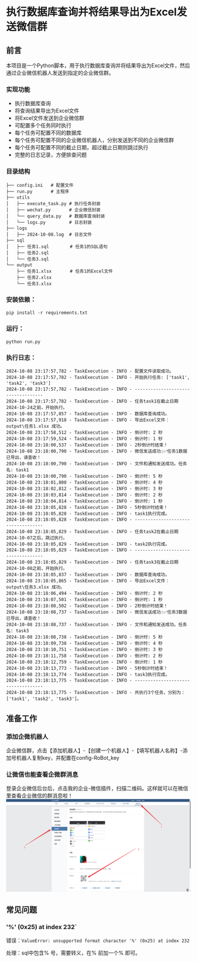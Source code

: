 # 执行数据库查询并将结果导出为Excel发送微信群

## 前言

本项目是一个Python脚本，用于执行数据库查询并将结果导出为Excel文件，然后通过企业微信机器人发送到指定的企业微信群。

### 实现功能

- 执行数据库查询
- 将查询结果导出为Excel文件
- 将Excel文件发送到企业微信群
- 可配置多个任务同时执行
- 每个任务可配置不同的数据库
- 每个任务可配置不同的企业微信机器人，分别发送到不同的企业微信群
- 每个任务可配置不同的截止日期，超过截止日期则跳过执行
- 完整的日志记录，方便排查问题

### 目录结构

```
├── config.ini   # 配置文件
├── run.py       # 主程序
├── utils
│   ├── execute_task.py # 执行任务封装
│   ├── wechat.py       # 企业微信封装
│   └── query_data.py   # 数据库查询封装
│   └── logs.py         # 日志封装
├── logs
│   ├── 2024-10-08.log  # 日志文件
├── sql
│   ├── 任务1.sql        # 任务1的SQL语句
│   ├── 任务2.sql
│   └── 任务3.sql
└── output
    ├── 任务1.xlsx       # 任务1的Excel文件
    ├── 任务2.xlsx
    └── 任务3.xlsx
```

### 安装依赖：

```shell
pip install -r requirements.txt 
```

### 运行：

```shell
python run.py
```

### 执行日志：

```log
2024-10-08 23:17:57,782 - TaskExecution - INFO - 配置文件读取成功。
2024-10-08 23:17:57,782 - TaskExecution - INFO - 开始执行任务: ['task1', 'task2', 'task3']
2024-10-08 23:17:57,782 - TaskExecution - INFO - -----------------------------------
2024-10-08 23:17:57,782 - TaskExecution - INFO - 任务task1在截止日期2024-10-24之前，开始执行。
2024-10-08 23:17:57,857 - TaskExecution - INFO - 数据库查询成功。
2024-10-08 23:17:57,918 - TaskExecution - INFO - 导出Excel文件： output\任务1.xlsx 成功。
2024-10-08 23:17:58,512 - TaskExecution - INFO - 倒计时: 2 秒
2024-10-08 23:17:59,524 - TaskExecution - INFO - 倒计时: 1 秒
2024-10-08 23:18:00,537 - TaskExecution - INFO - 2秒倒计时结束！
2024-10-08 23:18:00,790 - TaskExecution - INFO - 微信发送成功:✅任务1数据已导出，请查收！
2024-10-08 23:18:00,790 - TaskExecution - INFO - 文件和通知发送成功。任务名: task1
2024-10-08 23:18:00,790 - TaskExecution - INFO - 倒计时: 5 秒
2024-10-08 23:18:01,800 - TaskExecution - INFO - 倒计时: 4 秒
2024-10-08 23:18:02,812 - TaskExecution - INFO - 倒计时: 3 秒
2024-10-08 23:18:03,814 - TaskExecution - INFO - 倒计时: 2 秒
2024-10-08 23:18:04,814 - TaskExecution - INFO - 倒计时: 1 秒
2024-10-08 23:18:05,828 - TaskExecution - INFO - 5秒倒计时结束！
2024-10-08 23:18:05,828 - TaskExecution - INFO - task1执行完成。
2024-10-08 23:18:05,828 - TaskExecution - INFO - -----------------------------------
2024-10-08 23:18:05,829 - TaskExecution - INFO - 任务task2在截止日期2024-10-07之后，跳过执行。
2024-10-08 23:18:05,829 - TaskExecution - INFO - task2执行完成。
2024-10-08 23:18:05,829 - TaskExecution - INFO - -----------------------------------
2024-10-08 23:18:05,829 - TaskExecution - INFO - 任务task3在截止日期2024-10-08之前，开始执行。
2024-10-08 23:18:05,837 - TaskExecution - INFO - 数据库查询成功。
2024-10-08 23:18:05,865 - TaskExecution - INFO - 导出Excel文件： output\任务3.xlsx 成功。
2024-10-08 23:18:06,494 - TaskExecution - INFO - 倒计时: 2 秒
2024-10-08 23:18:07,501 - TaskExecution - INFO - 倒计时: 1 秒
2024-10-08 23:18:08,502 - TaskExecution - INFO - 2秒倒计时结束！
2024-10-08 23:18:08,737 - TaskExecution - INFO - 微信发送成功:✅任务3数据已导出，请查收！
2024-10-08 23:18:08,737 - TaskExecution - INFO - 文件和通知发送成功。任务名: task3
2024-10-08 23:18:08,738 - TaskExecution - INFO - 倒计时: 5 秒
2024-10-08 23:18:09,738 - TaskExecution - INFO - 倒计时: 4 秒
2024-10-08 23:18:10,751 - TaskExecution - INFO - 倒计时: 3 秒
2024-10-08 23:18:11,758 - TaskExecution - INFO - 倒计时: 2 秒
2024-10-08 23:18:12,759 - TaskExecution - INFO - 倒计时: 1 秒
2024-10-08 23:18:13,773 - TaskExecution - INFO - 5秒倒计时结束！
2024-10-08 23:18:13,774 - TaskExecution - INFO - task3执行完成。
2024-10-08 23:18:13,775 - TaskExecution - INFO - -----------------------------------
2024-10-08 23:18:13,775 - TaskExecution - INFO - 共执行3个任务，分别为：['task1', 'task2', 'task3']。
```

## 准备工作

### 添加企微机器人

企业微信群，点击【添加机器人】-【创建一个机器人】-【填写机器人名称】-添加号机器人复制key，并配置在config-RoBot_key

### 让微信也能查看企微群消息

登录企业微信后台后，点击我的企业-微信插件，扫描二维码。这样就可以在微信里查看企业微信的群消息啦！
![img_4.png](.img/img_4.png)

## 常见问题

### '%' (0x25) at index 232`

错误：`ValueError: unsupported format character '%' (0x25) at index 232`

处理：sql中包含% 号，需要转义，在% 前加一个% 即可。
